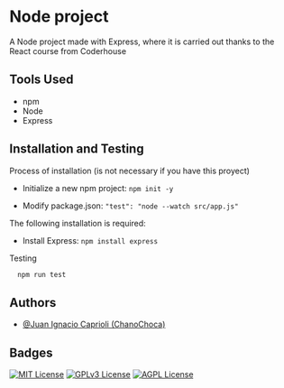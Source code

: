 # Node project

A Node project made with Express, where it is carried out thanks to the React course from Coderhouse

[//]: # (## Screenshots)

[//]: # (![WoT App Screenshot]&#40;images/img-home.png&#41;)

[//]: # (![WoT App Screenshot]&#40;images/img-products.png&#41;)

[//]: # (![WoT App Screenshot]&#40;images/img-cart.png&#41;)


## Tools Used

- npm
- Node
- Express


## Installation and Testing

Process of installation (is not necessary if you have this proyect)

* Initialize a new npm project: `npm init -y`

* Modify package.json: `"test": "node --watch src/app.js"`

The following installation is required:

* Install Express: `npm install express`

Testing

```bash
  npm run test
```


## Authors

- [@Juan Ignacio Caprioli (ChanoChoca)](https://github.com/ChanoChoca)


## Badges

[//]: # (Add badges from somewhere like: [shields.io]&#40;https://shields.io/&#41;)

[![MIT License](https://img.shields.io/badge/License-MIT-green.svg)](https://choosealicense.com/licenses/mit/)
[![GPLv3 License](https://img.shields.io/badge/License-GPL%20v3-yellow.svg)](https://opensource.org/licenses/)
[![AGPL License](https://img.shields.io/badge/license-AGPL-blue.svg)](http://www.gnu.org/licenses/agpl-3.0)
